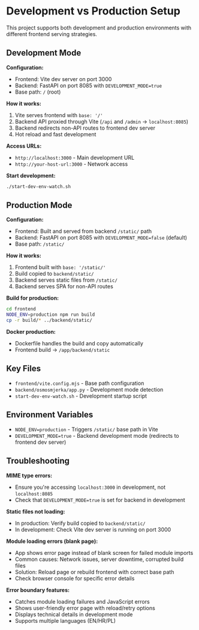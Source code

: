 # Development vs Production Setup

This project supports both development and production environments with different frontend serving strategies.

## Development Mode

**Configuration:**
- Frontend: Vite dev server on port 3000
- Backend: FastAPI on port 8085 with `DEVELOPMENT_MODE=true`
- Base path: `/` (root)

**How it works:**
1. Vite serves frontend with `base: '/'` 
2. Backend API proxied through Vite (`/api` and `/admin` → `localhost:8085`)
3. Backend redirects non-API routes to frontend dev server
4. Hot reload and fast development

**Access URLs:**
- `http://localhost:3000` - Main development URL
- `http://your-host-url:3000` - Network access

**Start development:**
```bash
./start-dev-env-watch.sh
```

## Production Mode

**Configuration:**
- Frontend: Built and served from backend `/static/` path
- Backend: FastAPI on port 8085 with `DEVELOPMENT_MODE=false` (default)
- Base path: `/static/`

**How it works:**
1. Frontend built with `base: '/static/'`
2. Build copied to `backend/static/`
3. Backend serves static files from `/static/`
4. Backend serves SPA for non-API routes

**Build for production:**
```bash
cd frontend
NODE_ENV=production npm run build
cp -r build/* ../backend/static/
```

**Docker production:**
- Dockerfile handles the build and copy automatically
- Frontend build → `/app/backend/static`

## Key Files

- `frontend/vite.config.mjs` - Base path configuration
- `backend/osmosmjerka/app.py` - Development mode detection
- `start-dev-env-watch.sh` - Development startup script

## Environment Variables

- `NODE_ENV=production` - Triggers `/static/` base path in Vite
- `DEVELOPMENT_MODE=true` - Backend development mode (redirects to frontend dev server)

## Troubleshooting

**MIME type errors:**
- Ensure you're accessing `localhost:3000` in development, not `localhost:8085`
- Check that `DEVELOPMENT_MODE=true` is set for backend in development

**Static files not loading:**
- In production: Verify build copied to `backend/static/`
- In development: Check Vite dev server is running on port 3000

**Module loading errors (blank page):**
- App shows error page instead of blank screen for failed module imports
- Common causes: Network issues, server downtime, corrupted build files
- Solution: Reload page or rebuild frontend with correct base path
- Check browser console for specific error details

**Error boundary features:**
- Catches module loading failures and JavaScript errors
- Shows user-friendly error page with reload/retry options
- Displays technical details in development mode
- Supports multiple languages (EN/HR/PL)
